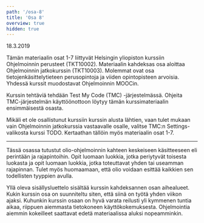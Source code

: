 ```yaml
---
path: '/osa-8'
title: 'Osa 8'
overview: true
hidden: true
---
```


<deadline>18.3.2019</deadline>

Tämän materiaalin osat 1-7 liittyvät Helsingin yliopiston kurssiin Ohjelmoinnin perusteet (TKT10002). Materiaalin kahdeksas osa aloittaa Ohjelmoinnin jatkokurssin (TKT10003). Molemmat ovat osa tietojenkäsittelytieteen perusopintoja ja viiden opintopisteen arvoisia. Yhdessä kurssit muodostavat Ohjelmoinnin MOOCin.

Kurssin tehtäviä tehdään Test My Code (TMC) -järjestelmässä. Ohjeita TMC-järjestelmän käyttöönottoon löytyy tämän kurssimateriaalin ensimmäisestä osasta.

Mikäli et ole osallistunut kurssiin kurssin alusta lähtien, vaan tulet mukaan vain Ohjelmoinnin jatkokurssia vastaavalle osalle, valitse TMC:n Settings-valikosta kurssi TODO. Kertaathan tällöin myös materiaalin osat 1-7.

<hr/>

Tässä osassa tutustut olio-ohjelmoinnin kahteen keskeiseen käsitteeseen eli perintään ja rajapintoihin. Opit luomaan luokkia, jotka periytyvät toisesta luokasta ja opit luomaan luokkia, jotka toteuttavat yhden tai useamman rajapinnan. Tulet myös huomaamaan, että olio voidaan esittää kaikkien sen todellisten tyyppien avulla.

<please-login></please-login>

<pages-in-this-section></pages-in-this-section>

Yllä oleva sisällysluettelo sisältää kurssin kahdeksannen osan aihealueet. Kukin kurssin osa on suunniteltu siten, että siinä on työtä yhden viikon ajaksi. Kuhunkin kurssin osaan on hyvä varata reilusti yli kymmenen tuntia aikaa, riippuen aiemmasta tietokoneen käyttökokemuksesta. Ohjelmointia aiemmin kokeilleet saattavat edetä materiaalissa aluksi nopeamminkin.

<exercises-in-this-section></exercises-in-this-section>
